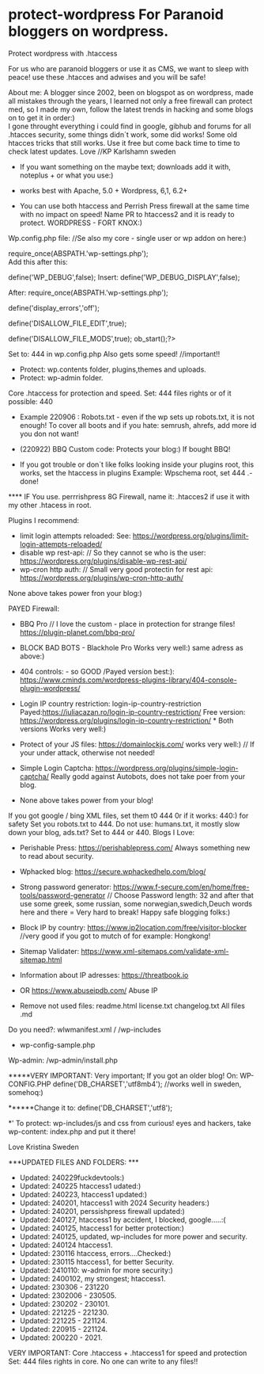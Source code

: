 # protect-wordpress  For Paranoid bloggers on wordpress.
Protect wordpress with .htaccess

For us who are paranoid bloggers or use it as CMS, we want to sleep with peace! use these .htacces and adwises and you will be safe! 

About me: A blogger since 2002, been on blogspot as on wordpress, made all mistakes through the years, I learned not only a free firewall can protect med, so I made my own, follow the latest trends in hacking and some blogs on to get it in order:)  
I gone throught everything  i could find in google, gibhub and forums for all .htacces security, some things didn´t work, some did works! Some old htacces tricks that still works.  Use it free but come back time to time to check latest updates.  Love //KP Karlshamn sweden

* If you want something on the maybe text; downloads add it with, noteplus + or what you use:)
* works best with Apache, 5.0 + Wordpress, 6,1, 6.2+

* You can use both htaccess and Perrish Press firewall at the same time with no impact on speed! Name PR to htaccess2 and it is ready to protect.
WORDPRESS - FORT KNOX:)


Wp.config.php file:  //Se also my core - single user or wp addon on here:)

require_once(ABSPATH.'wp-settings.php');  
Add this after this:

define('WP_DEBUG',false);
Insert: define('WP_DEBUG_DISPLAY',false);

After: require_once(ABSPATH.'wp-settings.php'); 

define('display_errors','off');

define('DISALLOW_FILE_EDIT',true);

define('DISALLOW_FILE_MODS',true); 
ob_start();?>

Set to: 444 in wp.config.php Also gets some speed!  //important!!

* Protect: wp.contents folder, plugins,themes and uploads.
* Protect: wp-admin folder.

Core .htaccess for protection and speed.  Set: 444 files rights or of it possible: 440

* Example 220906 : Robots.txt - even if the wp sets up robots.txt, it is not enough! To cover all boots and if you hate: semrush, ahrefs, add more id you don not want!

* (220922) BBQ Custom code: Protects your blog:) If bought BBQ!
* If you got trouble or don´t like folks looking inside your plugins root, this works, set the htaccess in plugins Example: Wpschema root, set 444 .-done!

**** IF You use. perrrishpress 8G Firewall, name it: .htacces2 if use it with my other .htacess in root.

Plugins I recommend:
* limit login attempts reloaded:   See: https://wordpress.org/plugins/limit-login-attempts-reloaded/
* disable wp rest-api:  // So they cannot se who is the user: https://wordpress.org/plugins/disable-wp-rest-api/
* wp-cron http auth: // Small very good protectin for  rest api:   https://wordpress.org/plugins/wp-cron-http-auth/

None above takes power fron your blog:)

PAYED Firewall: 
* BBQ Pro   // I love the custom - place in protection for strange files!   https://plugin-planet.com/bbq-pro/

* BLOCK BAD BOTS  - Blackhole Pro   Works very well:) same adress as above:)

* 404 controls: - so GOOD /Payed version best:): https://www.cminds.com/wordpress-plugins-library/404-console-plugin-wordpress/

*  Login IP  country restriction:  login-ip-country-restriction Payed:https://iuliacazan.ro/login-ip-country-restriction/
Free version: https://wordpress.org/plugins/login-ip-country-restriction/  * Both versions Works very well:) 

* Protect of your JS files: https://domainlockjs.com/     works very well:)  // If your under attack, otherwise not needed!

* Simple Login Captcha:  https://wordpress.org/plugins/simple-login-captcha/    Really godd against Autobots, does not take poer from your blog.

* None above takes power from your blog!

If you got google / bing XML files, set them t0 444 0r if it works: 440:) for safety
Set you robots.txt to 444. Do not use: humans.txt, it mostly slow down your blog, ads.txt? Set to 444 or 440.
Blogs I Love:
* Perishable Press: https://perishablepress.com/   Always something new to read about security.
* Wphacked blog:  https://secure.wphackedhelp.com/blog/

* Strong password generator: https://www.f-secure.com/en/home/free-tools/password-generator   // Choose Password length: 32 and after that use some greek, some russian, some norwegian,swedich,Deuch words here and there = Very hard to break!
Happy safe blogging folks:)

* Block IP by country:  https://www.ip2location.com/free/visitor-blocker   //very good if you got to mutch of for example: Hongkong!

* Sitemap Validater: https://www.xml-sitemaps.com/validate-xml-sitemap.html

*  Information about IP adresses:  https://threatbook.io
*  OR https://www.abuseipdb.com/   Abuse IP

* Remove not used files:
readme.html
license.txt
changelog.txt
All files .md

Do you need?: wlwmanifest.xml /  /wp-includes

+ wp-config-sample.php

Wp-admin:
/wp-admin/install.php

*****VERY IMPORTANT:
Very important; If you got an older blog!
On:
WP-CONFIG.PHP
define('DB_CHARSET','utf8mb4');  //works well in sweden, somehoq:)

******Change it to: 
define('DB_CHARSET','utf8');

*' To protect: wp-includes/js and css from curious! eyes and hackers, take wp-content: index.php and put it there!

Love Kristina Sweden

***UPDATED FILES AND FOLDERS: ***

- Updated: 240229fuckdevtools:)
- Updated: 240225 htaccess1 udated:)
- Updated: 240223, htaccess1 updated:)
- Updated: 240201, htaccess1 with 2024 Security headers:)
- Updated: 240201, perssishpress firewall updated:)
- Updated: 240127, htaccess1 by accident, I blocked, google.....:(
- Updated: 240125, htaccess1 for better protection:)
- Updated: 240125, updated, wp-includes for more power and security.
- Updated: 240124 htaccess1.
- Updated: 230116 htaccess, errors....Checked:)
- Updated: 230115 htaccess1, for better Security.
- Updated: 2410110: w-admin for more security:)
- Updated: 2400102, my strongest; htaccess1.
- Updated: 230306 - 231220
- Updated: 2302006 - 230505. 
- Updated: 230202 - 230101.
- Updated: 221225 - 221230.
- Updated: 221225 - 221124.
- Updated: 220915 - 221124.
- Updated: 200220 - 2021.

VERY IMPORTANT: Core  .htaccess + .htaccess1 for speed and protection  Set: 444 files rights
in core. No one can write to any files!!
